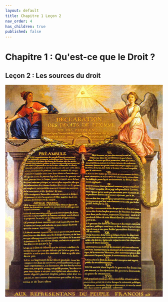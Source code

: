 ```yaml
---
layout: default
title: Chapitre 1 Leçon 2
nav_order: 4
has_children: true
published: false
---
```

# Chapitre 1 : Qu'est-ce que le Droit ?
## Leçon 2 : Les sources du droit


![declaration](../../assets/img/decla.png)